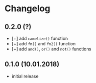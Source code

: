 # Changelog


## 0.2.0 (?)

- [+] add `camelize()` function
- [+] add `fn()` and `fn2()` function
- [+] add `and()`, `or()` and `not()` functions


## 0.1.0 (10.01.2018)

- initial release
